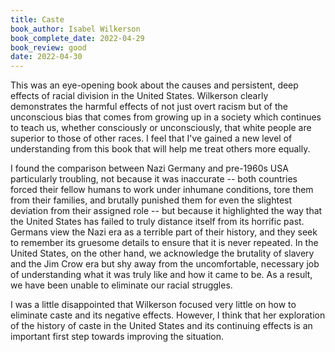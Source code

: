 ```yaml
---
title: Caste
book_author: Isabel Wilkerson
book_complete_date: 2022-04-29
book_review: good
date: 2022-04-30
---
```


This was an eye-opening book about the causes and persistent, deep effects of racial division in the United States. Wilkerson clearly demonstrates the harmful effects of not just overt racism but of the unconscious bias that comes from growing up in a society which continues to teach us, whether consciously or unconsciously, that white people are superior to those of other races. I feel that I've gained a new level of understanding from this book that will help me treat others more equally.

<!--more-->

I found the comparison between Nazi Germany and pre-1960s USA particularly troubling, not because it was inaccurate -- both countries forced their fellow humans to work under inhumane conditions, tore them from their families, and brutally punished them for even the slightest deviation from their assigned role -- but because it highlighted the way that the United States has failed to truly distance itself from its horrific past. Germans view the Nazi era as a terrible part of their history, and they seek to remember its gruesome details to ensure that it is never repeated. In the United States, on the other hand, we acknowledge the brutality of slavery and the Jim Crow era but shy away from the uncomfortable, necessary job of understanding what it was truly like and how it came to be. As a result, we have been unable to eliminate our racial struggles.

I was a little disappointed that Wilkerson focused very little on how to eliminate caste and its negative effects. However, I think that her exploration of the history of caste in the United States and its continuing effects is an important first step towards improving the situation.
